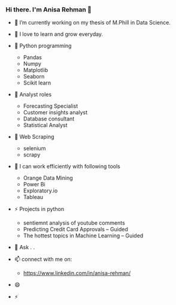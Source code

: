 ### Hi there. I'm Anisa Rehman 👋


- 🔭 I’m currently working on my thesis of M.Phill in Data Science.
- 🌱 I love to learn and grow everyday.
- 👯 Python programming
    - Pandas
    - Numpy
    - Matplotlib
    - Seaborn
    - Scikit learn
      
- 🎯 Analyst roles
    - Forecasting Specialist
    - Customer insights analyst
    - Database consultant
    - Statistical Analyst
           
- 📍 Web Scraping
    - selenium
    -  scrapy
    
- 🤔 I can work efficiently with following tools 
    - Orange Data Mining
    - Power Bi
    - Exploratory.io
    - Tableau
      
- ⚡ Projects in python
    - sentiemnt analysis of youtube comments
    - Predicting Credit Card Approvals – Guided
    - The hottest topics in Machine Learning – Guided

- 💬 Ask . . 
- 📫 connect with me on:
    -  https://www.linkedin.com/in/anisa-rehman/
- 😄 
- ⚡
